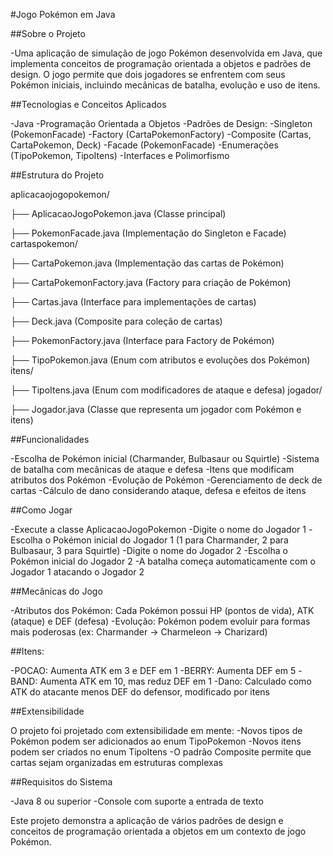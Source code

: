 #Jogo Pokémon em Java

##Sobre o Projeto

-Uma aplicação de simulação de jogo Pokémon desenvolvida em Java, que implementa conceitos de programação orientada a objetos e padrões de design. O jogo permite que dois jogadores se enfrentem com seus Pokémon iniciais, incluindo mecânicas de batalha, evolução e uso de itens.

##Tecnologias e Conceitos Aplicados

-Java
-Programação Orientada a Objetos
-Padrões de Design:
 -Singleton (PokemonFacade)
 -Factory (CartaPokemonFactory)
 -Composite (Cartas, CartaPokemon, Deck)
 -Facade (PokemonFacade)
 -Enumerações (TipoPokemon, TipoItens)
 -Interfaces e Polimorfismo

##Estrutura do Projeto

aplicacaojogopokemon/

├── AplicacaoJogoPokemon.java (Classe principal)

├── PokemonFacade.java (Implementação do Singleton e Facade)
cartaspokemon/

├── CartaPokemon.java (Implementação das cartas de Pokémon)

├── CartaPokemonFactory.java (Factory para criação de Pokémon)

├── Cartas.java (Interface para implementações de cartas)

├── Deck.java (Composite para coleção de cartas)

├── PokemonFactory.java (Interface para Factory de Pokémon)

├── TipoPokemon.java (Enum com atributos e evoluções dos Pokémon)
itens/

├── TipoItens.java (Enum com modificadores de ataque e defesa)
jogador/

├── Jogador.java (Classe que representa um jogador com Pokémon e itens)

##Funcionalidades

-Escolha de Pokémon inicial (Charmander, Bulbasaur ou Squirtle)
-Sistema de batalha com mecânicas de ataque e defesa
-Itens que modificam atributos dos Pokémon
-Evolução de Pokémon
-Gerenciamento de deck de cartas
-Cálculo de dano considerando ataque, defesa e efeitos de itens

##Como Jogar

-Execute a classe AplicacaoJogoPokemon
-Digite o nome do Jogador 1
-Escolha o Pokémon inicial do Jogador 1 (1 para Charmander, 2 para Bulbasaur, 3 para Squirtle)
-Digite o nome do Jogador 2
-Escolha o Pokémon inicial do Jogador 2
-A batalha começa automaticamente com o Jogador 1 atacando o Jogador 2

##Mecânicas do Jogo

-Atributos dos Pokémon: Cada Pokémon possui HP (pontos de vida), ATK (ataque) e DEF (defesa)
-Evolução: Pokémon podem evoluir para formas mais poderosas (ex: Charmander → Charmeleon → Charizard)

##Itens:

-POCAO: Aumenta ATK em 3 e DEF em 1
-BERRY: Aumenta DEF em 5
-BAND: Aumenta ATK em 10, mas reduz DEF em 1
-Dano: Calculado como ATK do atacante menos DEF do defensor, modificado por itens

##Extensibilidade

O projeto foi projetado com extensibilidade em mente:
-Novos tipos de Pokémon podem ser adicionados ao enum TipoPokemon
-Novos itens podem ser criados no enum TipoItens
-O padrão Composite permite que cartas sejam organizadas em estruturas complexas

##Requisitos do Sistema

-Java 8 ou superior
-Console com suporte a entrada de texto

Este projeto demonstra a aplicação de vários padrões de design e conceitos de programação orientada a objetos em um contexto de jogo Pokémon.
